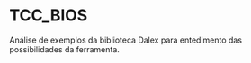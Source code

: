 # TCC_BIOS

Análise de exemplos da biblioteca Dalex para entedimento das possibilidades da ferramenta.

